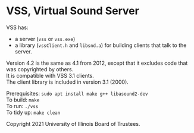 # VSS, Virtual Sound Server

VSS has:
- a server (`vss` or `vss.exe`)
- a library (`vssClient.h` and `libsnd.a`) for building clients that talk to the server.

Version 4.2 is the same as 4.1 from 2012, except that it excludes code that was copyrighted by others.  
It is compatible with VSS 3.1 clients.  
The client library is included in version 3.1 (2000).

Prerequisites: `sudo apt install make g++ libasound2-dev`  
To build: `make`  
To run: `./vss`  
To tidy up: `make clean`

Copyright 2021 University of Illinois Board of Trustees.
